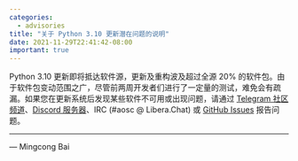 ```yaml
---
categories:
  - advisories
title: "关于 Python 3.10 更新潜在问题的说明"
date: 2021-11-29T22:41:42-08:00
important: true
---
```


Python 3.10 更新即将抵达软件源，更新及重构波及超过全源 20% 的软件包。由于软件包变动范围之广，尽管前两周开发者们进行了一定量的测试，难免会有疏漏。如果您在更新系统后发现某些软件不可用或出现问题，请通过 [Telegram 社区频道](https://t.me/+QVkNCQXYd_kAOMTX)、[Discord 服务器](https://discord.gg/VYPHgt9)、IRC (#aosc @ Libera.Chat) 或 [GitHub Issues](https://github.com/AOSC-Dev/aosc-os-abbs/issues/new?assignees=&labels=&template=bug-report.yml) 报告问题。

---

— Mingcong Bai
